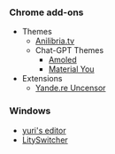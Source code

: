 ### Chrome add-ons
* Themes
  * [Anilibria.tv](https://github.com/dary1337/anilibria-amoled)
  * Chat-GPT Themes
    * [Amoled](https://github.com/dary1337/chatgpt-amoled)
    * [Material You](https://github.com/dary1337/chatgpt-material-ui)
* Extensions
  * [Yande.re Uncensor](https://github.com/dary1337/Yande.re-Uncensor)

### Windows
* [yuri's editor](https://github.com/dary1337/yuris_editor)
* [LitySwitcher](https://github.com/dary1337/LitySwitcher)
